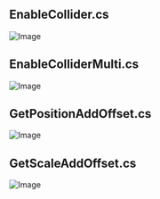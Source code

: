 ## EnableCollider.cs
![Image](http://imgur.com/z4M5RxR.jpg)

## EnableColliderMulti.cs
![Image](http://imgur.com/AStzDTA.jpg)

## GetPositionAddOffset.cs
![Image](http://imgur.com/2pHWb4O.jpg)

## GetScaleAddOffset.cs
![Image](http://imgur.com/FfFO9fV.jpg)